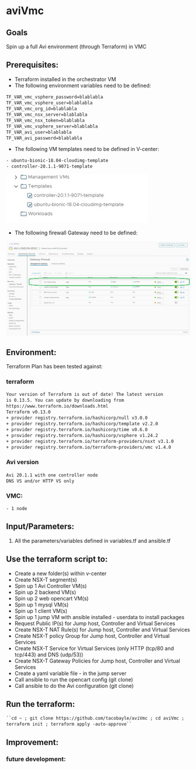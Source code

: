 # aviVmc

## Goals
Spin up a full Avi environment (through Terraform) in VMC

## Prerequisites:
- Terraform installed in the orchestrator VM
- The following environment variables need to be defined:
```
TF_VAR_vmc_vsphere_password=blablabla
TF_VAR_vmc_vsphere_user=blablabla
TF_VAR_vmc_org_id=blablabla
TF_VAR_vmc_nsx_server=blablabla
TF_VAR_vmc_nsx_token=blablabla
TF_VAR_vmc_vsphere_server=blablabla
TF_VAR_avi_user=blablabla
TF_VAR_avi_password=blablabla
```
- The following VM templates need to be defined in V-center:
```
- ubuntu-bionic-18.04-cloudimg-template
- controller-20.1.1-9071-template
```
![](.README_images/baba5c92.png)

- The following firewall Gateway need to be defined:

![](.README_images/d9b432c2.png)

## Environment:

Terraform Plan has been tested against:

### terraform
```
Your version of Terraform is out of date! The latest version
is 0.13.5. You can update by downloading from https://www.terraform.io/downloads.html
Terraform v0.13.0
+ provider registry.terraform.io/hashicorp/null v3.0.0
+ provider registry.terraform.io/hashicorp/template v2.2.0
+ provider registry.terraform.io/hashicorp/time v0.6.0
+ provider registry.terraform.io/hashicorp/vsphere v1.24.2
+ provider registry.terraform.io/terraform-providers/nsxt v3.1.0
+ provider registry.terraform.io/terraform-providers/vmc v1.4.0
```

### Avi version
```
Avi 20.1.1 with one controller node
DNS VS and/or HTTP VS only
```

### VMC:
```
- 1 node
```

## Input/Parameters:
1. All the parameters/variables defined in variables.tf and ansible.tf

## Use the terraform script to:
- Create a new folder(s) within v-center
- Create NSX-T segment(s)
- Spin up 1 Avi Controller VM(s)
- Spin up 2 backend VM(s)
- Spin up 2 web opencart VM(s)
- Spin up 1 mysql VM(s)
- Spin up 1 client VM(s)
- Spin up 1 jump VM with ansible installed - userdata to install packages
- Request Public IP(s) for Jump host, Controller and Virtual Services
- Create NSX-T NAT Rule(s) for Jump host, Controller and Virtual Services
- Create NSX-T policy Group for Jump host, Controller and Virtual Services
- Create NSX-T Service for Virtual Services (only HTTP (tcp/80 and tcp/443) and DNS (udp/53))
- Create NSX-T Gateway Policies for Jump host, Controller and Virtual Services
- Create a yaml variable file - in the jump server
- Call ansible to run the opencart config (git clone)
- Call ansible to do the Avi configuration (git clone)

## Run the terraform:
```
``cd ~ ; git clone https://github.com/tacobayle/aviVmc ; cd aviVmc ; terraform init ; terraform apply -auto-approve``
```

## Improvement:

### future development:

